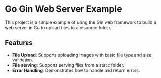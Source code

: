 # Go Gin Web Server Example

This project is a simple example of using the Gin web framework to build a web server in Go to upload files to a resource folder.


## Features

- **File Upload**: Supports uploading images with basic file type and size validation.
- **File serving**: Supports serving files from a static folder.
- **Error Handling**: Demonstrates how to handle and return errors.

